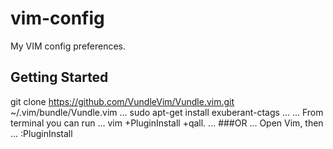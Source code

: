 # vim-config

My VIM config preferences.

## Getting Started

git clone https://github.com/VundleVim/Vundle.vim.git ~/.vim/bundle/Vundle.vim
...
sudo apt-get install exuberant-ctags
...
...
From terminal you can run 
...
vim +PluginInstall +qall.
...
###OR
...
Open Vim, then 
...
:PluginInstall

